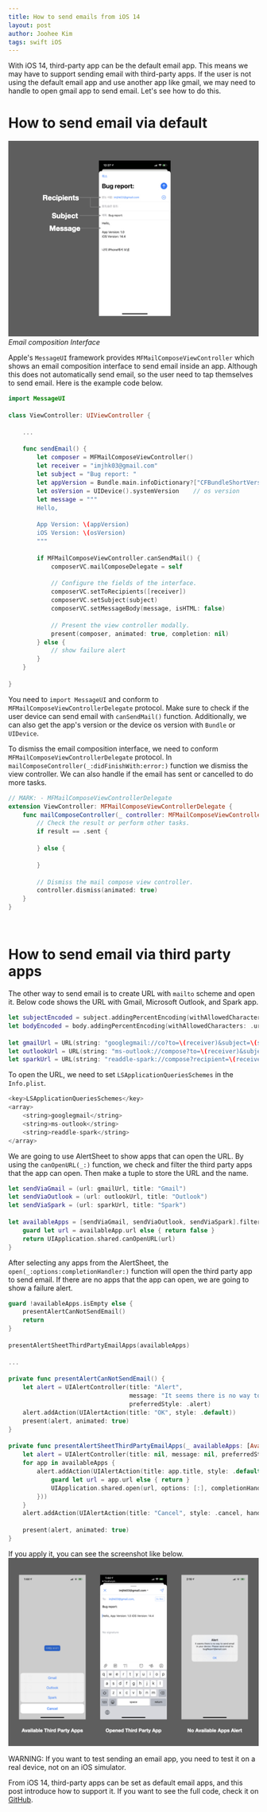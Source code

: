 ```yaml
---
title: How to send emails from iOS 14
layout: post
author: Joohee Kim
tags: swift iOS
---
```


With iOS 14, third-party app can be the default email app. This means we may have to support sending email with third-party apps. If the user is not using the default email app and use another app like gmail, we may need to handle to open gmail app to send email. Let's see how to do this.

# How to send email via default

![Email composition Interface](/assets/img/2021/02/22/image1.jpeg)
*Email composition Interface*

Apple's `MessageUI` framework provides `MFMailComposeViewController` which shows an email composition interface to send email inside an app. Although this does not automatically send email, so the user need to tap themselves to send email. Here is the example code below.

```swift
import MessageUI

class ViewController: UIViewController {

    ...

    func sendEmail() {
        let composer = MFMailComposeViewController()
        let receiver = "imjhk03@gmail.com"
        let subject = "Bug report: "
        let appVersion = Bundle.main.infoDictionary?["CFBundleShortVersionString"] ?? 1.0    // App version
        let osVersion = UIDevice().systemVersion    // os version
        let message = """
        Hello,

        App Version: \(appVersion)
        iOS Version: \(osVersion)
        """
        
        if MFMailComposeViewController.canSendMail() {
            composerVC.mailComposeDelegate = self

            // Configure the fields of the interface.
            composerVC.setToRecipients([receiver])
            composerVC.setSubject(subject)
            composerVC.setMessageBody(message, isHTML: false)
            
            // Present the view controller modally.
            present(composer, animated: true, completion: nil)
        } else {
            // show failure alert
        }
    }

}
```

You need to `import MessageUI` and conform to `MFMailComposeViewControllerDelegate` protocol. Make sure to check if the user device can send email with `canSendMail()` function. Additionally, we can also get the app's version or the device os version with `Bundle` or `UIDevice`.

To dismiss the email composition interface, we need to conform `MFMailComposeViewControllerDelegate` protocol. In `mailComposeController(_:didFinishWith:error:)` function we dismiss the view controller. We can also handle if the email has sent or cancelled to do more tasks.

```swift
// MARK: - MFMailComposeViewControllerDelegate
extension ViewController: MFMailComposeViewControllerDelegate {
    func mailComposeController(_ controller: MFMailComposeViewController, didFinishWith result: MFMailComposeResult, error: Error?) {
        // Check the result or perform other tasks.
        if result == .sent {
            
        } else {
            
        }
        
        // Dismiss the mail compose view controller.
        controller.dismiss(animated: true)
    }
}
```

<br/>

# How to send email via third party apps

The other way to send email is to create URL with `mailto` scheme and open it. Below code shows the URL with Gmail, Microsoft Outlook, and Spark app.

```swift
let subjectEncoded = subject.addingPercentEncoding(withAllowedCharacters: .urlHostAllowed) ?? subject
let bodyEncoded = body.addingPercentEncoding(withAllowedCharacters: .urlHostAllowed) ?? body
        
let gmailUrl = URL(string: "googlegmail://co?to=\(receiver)&subject=\(subjectEncoded)&body=\(bodyEncoded)")
let outlookUrl = URL(string: "ms-outlook://compose?to=\(receiver)&subject=\(subjectEncoded)&body=\(bodyEncoded)")
let sparkUrl = URL(string: "readdle-spark://compose?recipient=\(receiver)&subject=\(subjectEncoded)&body=\(bodyEncoded)")
```

To open the URL, we need to set `LSApplicationQueriesSchemes` in the `Info.plist`.

```swift
<key>LSApplicationQueriesSchemes</key>
<array>
    <string>googlegmail</string>
    <string>ms-outlook</string>
    <string>readdle-spark</string>
</array>
```

We are going to use AlertSheet to show apps that can open the URL. By using the `canOpenURL(_:)` function, we check and filter the third party apps that the app can open. Then make a tuple to store the URL and the name.

```swift
let sendViaGmail = (url: gmailUrl, title: "Gmail")
let sendViaOutlook = (url: outlookUrl, title: "Outlook")
let sendViaSpark = (url: sparkUrl, title: "Spark")
        
let availableApps = [sendViaGmail, sendViaOutlook, sendViaSpark].filter { availableApp -> Bool in
    guard let url = availableApp.url else { return false }
    return UIApplication.shared.canOpenURL(url)
}
```

After selecting any apps from the AlertSheet, the `open(_:options:completionHandler:)` function will open the third party app to send email. If there are no apps that the app can open, we are going to show a failure alert.

```swift
guard !availableApps.isEmpty else {
    presentAlertCanNotSendEmail()
    return
}
        
presentAlertSheetThirdPartyEmailApps(availableApps)

...
    
private func presentAlertCanNotSendEmail() {
    let alert = UIAlertController(title: "Alert", 
                                  message: "It seems there is no way to send email in your device. Please send email to bugReport@email.com", 
                                  preferredStyle: .alert)
    alert.addAction(UIAlertAction(title: "OK", style: .default))
    present(alert, animated: true)
}
    
private func presentAlertSheetThirdPartyEmailApps(_ availableApps: [AvailableApps]) {
    let alert = UIAlertController(title: nil, message: nil, preferredStyle: .actionSheet)
    for app in availableApps {
        alert.addAction(UIAlertAction(title: app.title, style: .default, handler: { _ in
            guard let url = app.url else { return }
            UIApplication.shared.open(url, options: [:], completionHandler: nil)
        }))
    }
    alert.addAction(UIAlertAction(title: "Cancel", style: .cancel, handler: nil))
        
    present(alert, animated: true)
}
```

If you apply it, you can see the screenshot like below.
![Third Party App Alert Sheet and No available App Alert](/assets/img/2021/02/22/image2-1.jpeg)

WARNING: If you want to test sending an email app, you need to test it on a real device, not on an iOS simulator.

From iOS 14, third-party apps can be set as default email apps, and this post introduce how to support it. If you want to see the full code, check it on [GitHub](https://github.com/imjhk03/ThirdPartyMailSupport/tree/main).